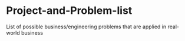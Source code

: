 # Project-and-Problem-list
List of possible business/engineering problems that are applied in real-world business
